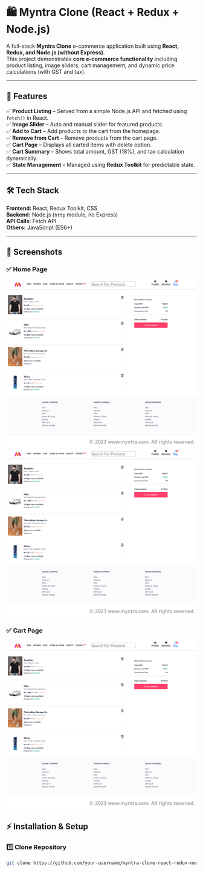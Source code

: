 # 🛍️ Myntra Clone (React + Redux + Node.js)

A full-stack **Myntra Clone** e-commerce application built using **React, Redux, and Node.js (without Express)**.  
This project demonstrates **core e-commerce functionality** including product listing, image sliders, cart management, and dynamic price calculations (with GST and tax).

---

## 🚀 Features

✅ **Product Listing** – Served from a simple Node.js API and fetched using `fetch()` in React.  
✅ **Image Slider** – Auto and manual slider for featured products.  
✅ **Add to Cart** – Add products to the cart from the homepage.  
✅ **Remove from Cart** – Remove products from the cart page.  
✅ **Cart Page** – Displays all carted items with delete option.  
✅ **Cart Summary** – Shows total amount, GST (18%), and tax calculation dynamically.  
✅ **State Management** – Managed using **Redux Toolkit** for predictable state.

---

## 🛠️ Tech Stack

**Frontend:** React, Redux Toolkit, CSS  
**Backend:** Node.js (`http` module, no Express)  
**API Calls:** Fetch API  
**Others:** JavaScript (ES6+)

---

## 📸 Screenshots

### ✅ Home Page

![Home Page](Home.png)
![Cart Page](screenshots/Home.png)

### ✅ Cart Page

![Cart Page](public/Home.png)

## ⚡ Installation & Setup

### 1️⃣ Clone Repository

```bash
git clone https://github.com/your-username/myntra-clone-react-redux-node.git
```
